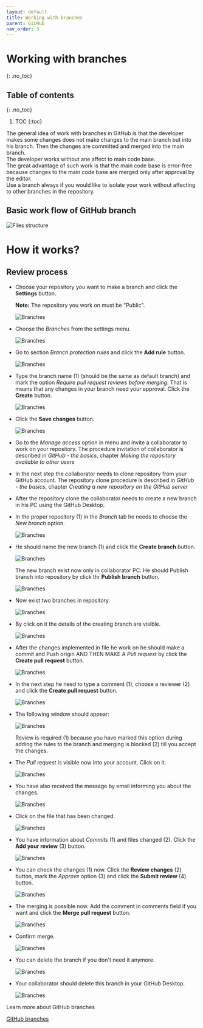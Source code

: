 ```yaml
---
layout: default
title: Working with branches
parent: GitHub
nav_order: 3
---
```


# Working with branches
{: .no_toc}

## Table of contents
{: .no_toc}

1. TOC
{:toc}

The general idea of work with branches in GitHub is that the developer makes some changes does not make changes to the main branch but into his branch. Then the changes are committed and merged into the main branch.  
The developer works without ane affect to main code base.  
The great advantage of such work is that the main code base is error-free because changes to the main code base are merged only after approval by the editor.  
Use a branch always if you would like to isolate your work without affecting to other branches in the repository.

## Basic work flow of GitHub branch

   ![Files structure](../assets/images/GitHub_Branch_Workflow.svg)


# How it works?

## Review process

* Choose your repository you want to make a branch and click the **Settings** button.

   **Note:** The repository you work on must be "Public".

   ![Branches](../assets/images/Branches_1.png)

* Choose the *Branches* from the settings menu.

   ![Branches](../assets/images/Branches_2.png)

* Go to section *Branch protection rules* and click the **Add rule** button.

   ![Branches](../assets/images/Branches_3.png)

* Type the branch name (1) (should be the same as default branch) and mark the option *Require pull request reviews before merging*. That is means that any changes in your branch need your approval. Click the **Create** button.

   ![Branches](../assets/images/Branches_4.png)

* Click the **Save changes** button.

   ![Branches](../assets/images/Branches_5.png)

* Go to the *Manage access* option in menu and invite a collaborator to work on your repository. The procedure invitation of collaborator is described in *GitHub - the basics*, chapter *Making the repository available to other users*
* In the next step the collaborator needs to clone repository from your GitHub account. The repository clone procedure is described in *GitHub - the basics*, chapter *Creating a new repository on the GitHub server*

* After the repository clone the collaborator needs to create a new branch in his PC using the GitHub Desktop. 

* In the proper repository (1) in the *Branch* tab he needs to choose the *New branch* option.

   ![Branches](../assets/images/Branches_6.png)

* He should name the new branch (1) and click the **Create branch** button.

   ![Branches](../assets/images/Branches_7.png)

   The new branch exist now only in collaborator PC. He should Publish branch into repository by click thr **Publish branch** button.

   ![Branches](../assets/images/Branches_8.png)

* Now exist two branches in repository.

   ![Branches](../assets/images/Branches_9.png)

* By click on it the details of the creating branch are visible.

   ![Branches](../assets/images/Branches_10.png)

* After the changes implemented in file he work on he should make a commit and Push origin AND THEN MAKE A *Pull request* by click the **Create pull request** button.

   ![Branches](../assets/images/Branches_11.png)

* In the next step he need to type a comment (1), choose a reviewer (2) and click the **Create pull request** button.

   ![Branches](../assets/images/Branches_12.png)

* The following window should appear:

   ![Branches](../assets/images/Branches_13.png)

   Review is required (1) because you have marked this option during adding the rules to the branch and merging is blocked (2) till you accept the changes.

* The *Pull request* is visible now into your account. Click on it.

   ![Branches](../assets/images/Branches_14.png)

*   You have also received the message by email informing you about the changes.

    ![Branches](../assets/images/Branches_15.png)

* Click on the file that has been changed.

   ![Branches](../assets/images/Branches_16.png)

* You have information about *Commits* (1) and files changed (2). Click the **Add your review** (3) button.

   ![Branches](../assets/images/Branches_17.png)

* You can check the changes (1) now. Click the **Review changes** (2) button, mark the *Approve* option (3) and click the **Submit review** (4) button.

   ![Branches](../assets/images/Branches_18.png)

* The merging is possible now. Add the comment in comments field if you want and click the **Merge pull request** button.

   ![Branches](../assets/images/Branches_19.png)

* Confirm merge.


   ![Branches](../assets/images/Branches_20.png)

* You can delete the branch if you don't need it anymore. 
  
   ![Branches](../assets/images/Branches_21.png)

* Your collaborator should delete this branch in your GitHub Desktop.

   ![Branches](../assets/images/Branches_22.png)

Learn more about GitHub branches

[GitHub branches](https://docs.github.com/en/github/collaborating-with-issues-and-pull-requests/about-branches)
